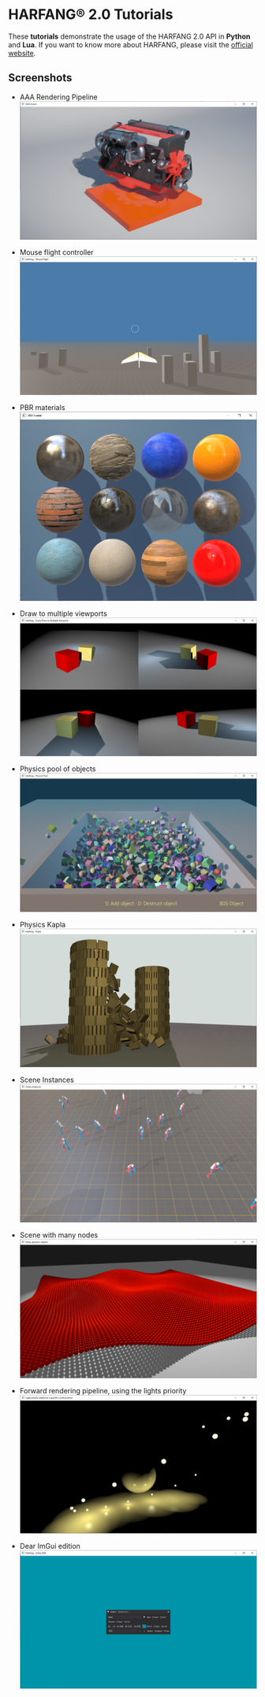 # HARFANG® 2.0 Tutorials

These **tutorials** demonstrate the usage of the HARFANG 2.0 API in **Python** and **Lua**.
If you want to know more about HARFANG, please visit the [official website](https://www.harfang3d.com).

## Screenshots
* AAA Rendering Pipeline
![AAA rendering pipeline](screenshots/aaa.png)

* Mouse flight controller
![Mouse flight controller](screenshots/game_mouse_flight.png)

* PBR materials
![PBR materials](screenshots/scene_pbr.png)

* Draw to multiple viewports
![Physics pool](screenshots/scene_draw_to_multiple_viewports.png)

* Physics pool of objects
![Physics pool](screenshots/physics_pool_of_objects.png)

* Physics Kapla
![Physics Kapla](screenshots/physics_kapla.png)

* Scene Instances
![Scene Instances](screenshots/scene_instances.png)

* Scene with many nodes
![Many object nodes](screenshots/scene_many_nodes.png)

* Forward rendering pipeline, using the lights priority
![Lights priority](screenshots/scene_light_priority.png)

* Dear ImGui edition
![Dear ImGui edition](screenshots/imgui_edit.png)